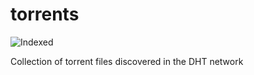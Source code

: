 torrents 
========
![Indexed](https://img.shields.io/badge/indexed-238687-blue)

Collection of torrent files discovered in the DHT network
